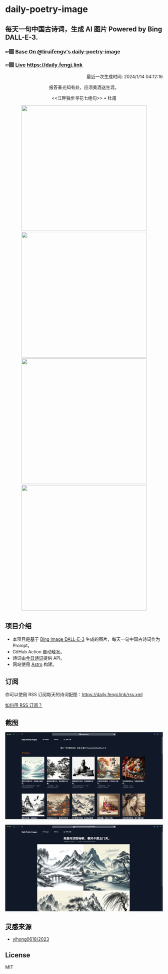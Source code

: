 
# daily-poetry-image

## 每天一句中国古诗词，生成 AI 图片 Powered by Bing DALL-E-3.

### 👉🏽 [Base On @liruifengv's daily-poetry-image](https://github.com/liruifengv/daily-poetry-image)

### 👉🏽 [Live](https://daily.fengj.link) https://daily.fengj.link

<p align="right">
  最近一次生成时间: 2024/1/14 04:12:16
</p>
<p align="center">
报答春光知有处，应须美酒送生涯。
</p>
<p align="center">
<<江畔独步寻花七绝句>> • 杜甫
</p>
<p align="center">
<img src="https://tse2.mm.bing.net/th/id/OIG.TeGZfwXV3y27qXZ9A690" height="400" width="400" />
<img src="https://tse2.mm.bing.net/th/id/OIG.3BpIN2Vl5PqPXL0GuiK." height="400" width="400" />
<img src="https://tse3.mm.bing.net/th/id/OIG.XyrzYh7MsLS3oeUW5dY2" height="400" width="400" />
<img src="https://tse1.mm.bing.net/th/id/OIG.aSNSNnb0LjA4aks8WHHg" height="400" width="400" />
</p>

## 项目介绍

-   本项目是基于 [Bing Image DALL-E-3](https://www.bing.com/images/create) 生成的图片，每天一句中国古诗词作为 Prompt。
-   GitHub Action 自动触发。
-   诗词由[今日诗词](https://www.jinrishici.com/)提供 API。
-   网站使用 [Astro](https://astro.build) 构建。

## 订阅

你可以使用 RSS 订阅每天的诗词配图：https://daily.fengj.link/rss.xml

[如何用 RSS 订阅？](https://zhuanlan.zhihu.com/p/55026716)

## 截图

![图片列表](./screenshots/Snipaste_2023-12-28_21-00-26.png)

![图片详情](./screenshots/Snipaste_2023-12-28_21-00-53.png)

## 灵感来源

-   [yihong0618/2023](https://github.com/yihong0618/2023)

## License

MIT
